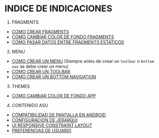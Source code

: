 # INDICE DE INDICACIONES

1. FRAGMENTS
- [COMO CREAR FRAGMENTS](/Fragments.md)
- [COMO CAMBIAR COLOR DE FONDO FRAGMENTS](/backgroudFragment.md)
- [COMO PASAR DATOS ENTRE FRAGMENTS ESTATICOS](/staticFragments.md)

2. MENU
- [COMO CREAR UN MENU](/menu.md) (Siempre antes de crear un `toolbar` o `bottom nav` se debe crear un menu)
- [COMO CREAR UN TOOLBAR](/toolbar.md)
- [COMO CREAR UN BOTTOM NAVIGATION](/bottomNav.md)

3. THEMES
- [COMO CAMBIAR COLOR DE FONDO APP](/appTheme.md)

4. CONTENIDO ASU
- [COMPATIBILIDAD DE PANTALLA EN ANDROID](/ASUDisplay.md)
- [CONFIGURACION DE JERARQUI](/ASUConfiguracion.md)
- [UI RESPONSIVE CONSTRAINT LAYOUT](/ASUUIRESPONSIVE.md)
- [PREFERENCIAS DE USUARIO](/ASUPreferenciasUsuarios.md)


